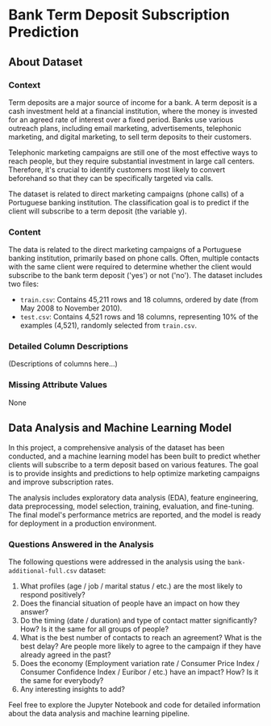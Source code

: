 # Bank Term Deposit Subscription Prediction

## About Dataset

### Context

Term deposits are a major source of income for a bank. A term deposit is a cash investment held at a financial institution, where the money is invested for an agreed rate of interest over a fixed period. Banks use various outreach plans, including email marketing, advertisements, telephonic marketing, and digital marketing, to sell term deposits to their customers.

Telephonic marketing campaigns are still one of the most effective ways to reach people, but they require substantial investment in large call centers. Therefore, it's crucial to identify customers most likely to convert beforehand so that they can be specifically targeted via calls.

The dataset is related to direct marketing campaigns (phone calls) of a Portuguese banking institution. The classification goal is to predict if the client will subscribe to a term deposit (the variable y).

### Content

The data is related to the direct marketing campaigns of a Portuguese banking institution, primarily based on phone calls. Often, multiple contacts with the same client were required to determine whether the client would subscribe to the bank term deposit ('yes') or not ('no'). The dataset includes two files:

- `train.csv`: Contains 45,211 rows and 18 columns, ordered by date (from May 2008 to November 2010).
- `test.csv`: Contains 4,521 rows and 18 columns, representing 10% of the examples (4,521), randomly selected from `train.csv`.

### Detailed Column Descriptions

(Descriptions of columns here...)

### Missing Attribute Values

None

## Data Analysis and Machine Learning Model

In this project, a comprehensive analysis of the dataset has been conducted, and a machine learning model has been built to predict whether clients will subscribe to a term deposit based on various features. The goal is to provide insights and predictions to help optimize marketing campaigns and improve subscription rates.

The analysis includes exploratory data analysis (EDA), feature engineering, data preprocessing, model selection, training, evaluation, and fine-tuning. The final model's performance metrics are reported, and the model is ready for deployment in a production environment.

### Questions Answered in the Analysis

The following questions were addressed in the analysis using the `bank-additional-full.csv` dataset:

1. What profiles (age / job / marital status / etc.) are the most likely to respond positively?
2. Does the financial situation of people have an impact on how they answer?
3. Do the timing (date / duration) and type of contact matter significantly? How? Is it the same for all groups of people?
4. What is the best number of contacts to reach an agreement? What is the best delay? Are people more likely to agree to the campaign if they have already agreed in the past?
5. Does the economy (Employment variation rate / Consumer Price Index / Consumer Confidence Index / Euribor / etc.) have an impact? How? Is it the same for everybody?
6. Any interesting insights to add?

Feel free to explore the Jupyter Notebook and code for detailed information about the data analysis and machine learning pipeline.
